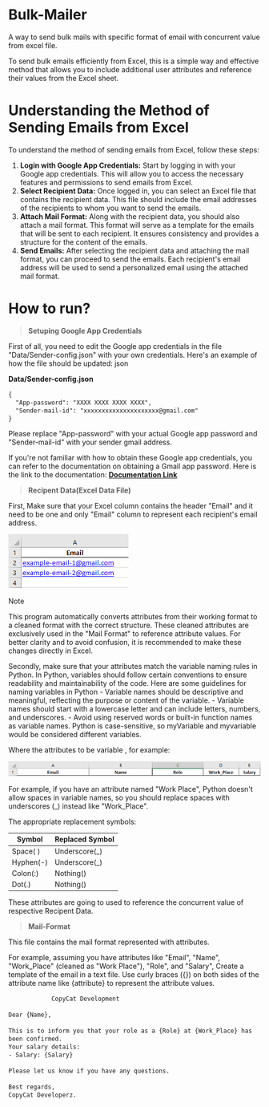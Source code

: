 # Bulk-Mailer
A way to send bulk mails with specific format of email with concurrent value from excel file.

To send bulk emails efficiently from Excel, this is a simple way and effective method that allows you to include additional user attributes and reference their values from the Excel sheet.

# Understanding the Method of Sending Emails from Excel

To understand the method of sending emails from Excel, follow these steps:

1. **Login with Google App Credentials:** Start by logging in with your Google app credentials. This will allow you to access the necessary features and permissions to send emails from Excel.
2. **Select Recipient Data:** Once logged in, you can select an Excel file that contains the recipient data. This file should include the email addresses of the recipients to whom you want to send the emails.
3. **Attach Mail Format:** Along with the recipient data, you should also attach a mail format. This format will serve as a template for the emails that will be sent to each recipient. It ensures consistency and provides a structure for the content of the emails.
4. **Send Emails:** After selecting the recipient data and attaching the mail format, you can proceed to send the emails. Each recipient's email address will be used to send a personalized email using the attached mail format.

# How to run?

> **Setuping Google App Credentials**

First of all, you need to edit the Google app credentials in the file "Data/Sender-config.json" with your own credentials. Here's an example of how the file should be updated:
json

**Data/Sender-config.json**

```
{
  "App-password": "XXXX XXXX XXXX XXXX",
  "Sender-mail-id": "xxxxxxxxxxxxxxxxxxxxx@gmail.com"
}

```

Please replace "App-password" with your actual Google app password and "Sender-mail-id" with your sender gmail address.

If you're not familiar with how to obtain these Google app credentials, you can refer to the documentation on obtaining a Gmail app password. 
Here is the link to the documentation: [**Documentation Link**](https://github.com/RishiAravind2004/SMPT-Mailer?tab=readme-ov-file#how-to-get-gmail-app-password)

> **Recipent Data(Excel Data File)**

First, Make sure that your Excel column contains the header "Email" and it need to be one and only "Email" column to represent each recipient's email address. 

![alt text](images/image.png)

> [!NOTE]
> This program automatically converts attributes from their working format to a cleaned format with the correct structure. These cleaned attributes are exclusively used in the "Mail Format" to reference attribute values. For better clarity and to avoid confusion, it is recommended to make these changes directly in Excel.

Secondly, make sure that your attributes match the variable naming rules in Python. In Python, variables should follow certain conventions to ensure readability and maintainability of the code. Here are some guidelines for naming variables in Python 
    - Variable names should be descriptive and meaningful, reflecting the purpose or content of the variable.
    - Variable names should start with a lowercase letter and can include letters, numbers, and underscores.
    - Avoid using reserved words or built-in function names as variable names.
    Python is case-sensitive, so myVariable and myvariable would be considered different variables.

Where the attributes to be variable , for example:

![alt text](images/image-1.png)

For example, if you have an attribute named "Work Place", Python doesn't allow spaces in variable names, so you should replace spaces with underscores (_) instead like "Work_Place".

The appropriate replacement symbols:

| Symbol  | Replaced Symbol |
| ------------- | ------------- |
| Space( )  | Underscore(_)  |
| Hyphen(-)  | Underscore(_)  |
| Colon(:)  | Nothing()  |
| Dot(.)  | Nothing()  |

These attributes are going to used to reference the concurrent value of respective Recipent Data.

> **Mail-Format**

This file contains the mail format represented with attributes.

For example, assuming you have attributes like "Email", "Name", "Work_Place" (cleaned as "Work Place"), "Role", and "Salary", 
Create a template of the email in a text file. Use curly braces ({}) on both sides of the attribute name like {attribute} to represent the attribute values.

```
			CopyCat Development

Dear {Name},

This is to inform you that your role as a {Role} at {Work_Place} has been confirmed.
Your salary details:
- Salary: {Salary}

Please let us know if you have any questions.

Best regards,
CopyCat Developerz.
```
